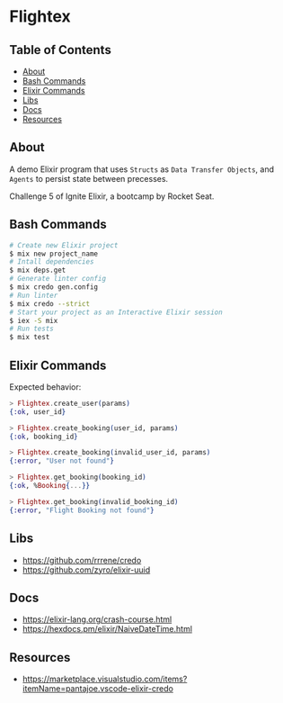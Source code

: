 # Flightex

## Table of Contents

- [About](#about)
- [Bash Commands](#bash_commands)
- [Elixir Commands](#elixir_commands)
- [Libs](#libs)
- [Docs](#docs)
- [Resources](#resources)

## About <a name = "about"></a>

A demo Elixir program that uses `Structs` as `Data Transfer Objects`,
and `Agents` to persist state between precesses.

Challenge 5 of Ignite Elixir, a bootcamp by Rocket Seat.

## Bash Commands <a name = "bash_commands"></a>

```bash
# Create new Elixir project
$ mix new project_name
# Intall dependencies
$ mix deps.get
# Generate linter config
$ mix credo gen.config
# Run linter
$ mix credo --strict
# Start your project as an Interactive Elixir session
$ iex -S mix
# Run tests
$ mix test
```

## Elixir Commands <a name = "elixir_commands"></a>

Expected behavior:

```elixir
> Flightex.create_user(params)
{:ok, user_id}

> Flightex.create_booking(user_id, params)
{:ok, booking_id}

> Flightex.create_booking(invalid_user_id, params)
{:error, "User not found"}

> Flightex.get_booking(booking_id)
{:ok, %Booking{...}}

> Flightex.get_booking(invalid_booking_id)
{:error, "Flight Booking not found"}
```

## Libs <a name = "libs"></a>

- https://github.com/rrrene/credo
- https://github.com/zyro/elixir-uuid

## Docs <a name = "docs"></a>

- https://elixir-lang.org/crash-course.html
- https://hexdocs.pm/elixir/NaiveDateTime.html

## Resources <a name = "resources"></a>

- https://marketplace.visualstudio.com/items?itemName=pantajoe.vscode-elixir-credo
